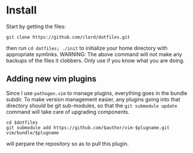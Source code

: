 # Install

Start by getting the files:

	git clone https://github.com/clord/dotfiles.git

then run `cd dotfiles; ./init` to initialize your home directory with appropriate symlinks.
WARNING: The above command will not make any backups of the files it clobbers. Only use if you know
what you are doing.


## Adding new vim plugins

Since I use `pathogen.vim` to manage plugins, everything goes in the bundle subdir. To make version management easier,
any plugins going into that directory should be git sub-modules, so that the `git submodule update` command will
take care of upgrading components.

	cd $dotfiles
	git submodule add https://github.com/$author/vim-$plugname.git vim/bundle/$plugname

will perpare the repository so as to pull this plugin.

